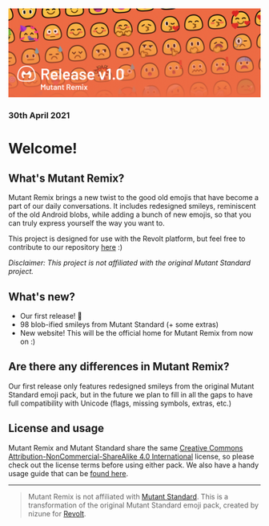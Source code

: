 <img src="assets/mr_release_v1.png" style="margin: 20px 0 0 0"></img>

### 30th April 2021

# Welcome!

## What's Mutant Remix?

Mutant Remix brings a new twist to the good old emojis that have become a part of our daily conversations. It includes redesigned smileys, reminiscent of the old Android blobs, while adding a bunch of new emojis, so that you can truly express yourself the way you want to.

This project is designed for use with the Revolt platform, but feel free to contribute to our repository [here](https://gitlab.insrt.uk/revolt/mutant-remix/build) :)

*Disclaimer: This project is not affiliated with the original Mutant Standard project.*

## What's new?

- Our first release! 🥳
- 98 blob-ified smileys from Mutant Standard (+ some extras)
- New website! This will be the official home for Mutant Remix from now on :)

## Are there any differences in Mutant Remix?

Our first release only features redesigned smileys from the original Mutant Standard emoji pack, but in the future we plan to fill in all the gaps to have full compatibility with Unicode (flags, missing symbols, extras, etc.)

## License and usage

Mutant Remix and Mutant Standard share the same [Creative Commons Attribution-NonCommercial-ShareAlike 4.0 International](https://creativecommons.org/licenses/by-nc-sa/4.0/) license, so please check out the license terms before using either pack. We also have a handy usage guide that can be [found here](https://mutant.revolt.chat#usage).

-----

> Mutant Remix is not affiliated with [Mutant Standard](https://mutant.tech/). This is a transformation of the original Mutant Standard emoji pack, created by nizune for [Revolt](https://revolt.chat/).
